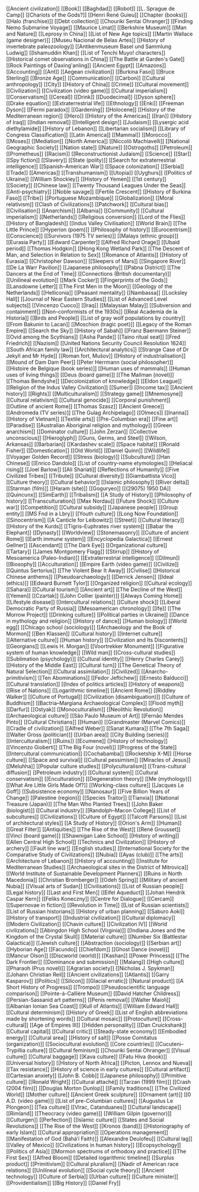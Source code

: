 [[Ancient civilization]]
[[Book]]
[[Baghdad]]
[[Robot]]
[[L. Sprague de Camp]]
[[Chariots of the Gods?]]
[[Henri René Guieu]]
[[Chapter (books)]]
[[Halo (franchise)]]
[[Debt collection]]
[[Chouriki Sentai Ohranger]]
[[Finding Nemo Submarine Voyage]]
[[Maurice Limat]]
[[Berkshire Museum]]
[[Man and Nature]]
[[Leprosy in China]]
[[List of New Age topics]]
[[Martin Wallace (game designer)]]
[[Museu Nacional de Belas Artes]]
[[History of invertebrate paleozoology]]
[[Antikenmuseum Basel und Sammlung Ludwig]]
[[Ishamuddin Khan]]
[[List of Tenchi Muyo! characters]]
[[Historical comet observations in China]]
[[The Battle at Garden's Gate]]
[[Rock Paintings of Daxing'anling]]
[[Ancient Egypt]]
[[Amazons]]
[[Accounting]]
[[Ant]]
[[Aegean civilization]]
[[Burkina Faso]]
[[Bruce Sterling]]
[[Bronze Age]]
[[Communication]]
[[Carbon]]
[[Cultural anthropology]]
[[City]]
[[History of China]]
[[Crime]]
[[Cultural movement]]
[[Civilization]]
[[Civilization (video game)]]
[[Cultural imperialism]]
[[Conservatism]]
[[Cereal]]
[[Drink]]
[[Duodecimal]]
[[Dyson sphere]]
[[Drake equation]]
[[Extraterrestrial life]]
[[Ethnology]]
[[Enki]]
[[Freeman Dyson]]
[[Fermi paradox]]
[[Gardening]]
[[Holocene]]
[[History of the Mediterranean region]]
[[Hero]]
[[History of the Americas]]
[[Iran]]
[[History of Iraq]]
[[Indian removal]]
[[Intelligent design]]
[[Judaism]]
[[Lysergic acid diethylamide]]
[[History of Lebanon]]
[[Libertarian socialism]]
[[Library of Congress Classification]]
[[Latin America]]
[[Mammal]]
[[Morocco]]
[[Moses]]
[[Mediation]]
[[North America]]
[[Niccolò Machiavelli]]
[[National Geographic Society]]
[[Nation state]]
[[Nature]]
[[Ostrogoths]]
[[Petroleum]]
[[Prometheus]]
[[Racism]]
[[Reconstructionist Judaism]]
[[Science]]
[[Star]]
[[Spy fiction]]
[[Slavery]]
[[State (polity)]]
[[Search for extraterrestrial intelligence]]
[[Spanish–American War]]
[[Space colonization]]
[[Serbia]]
[[Trade]]
[[Americas]]
[[Transhumanism]]
[[Utopia]]
[[Uyghurs]]
[[Politics of Ukraine]]
[[William Shockley]]
[[History of Yemen]]
[[1st century]]
[[Society]]
[[Chinese law]]
[[Twenty Thousand Leagues Under the Seas]]
[[Anti-psychiatry]]
[[Noble savage]]
[[Fertile Crescent]]
[[History of Burkina Faso]]
[[Tribe]]
[[Portuguese Mozambique]]
[[Globalization]]
[[Moral relativism]]
[[Clash of Civilizations]]
[[Patchwork]]
[[Cultural bias]]
[[Civilisation]]
[[Anarchism]]
[[Albania]]
[[Community]]
[[Cultural imperialism]]
[[Netherlands]]
[[Religious conversion]]
[[Lord of the Flies]]
[[History of Bangladesh]]
[[Indus Valley Civilisation]]
[[World Brain]]
[[The Little Prince]]
[[Hyperion (poem)]]
[[Philosophy of history]]
[[Eurocentrism]]
[[Conscience]]
[[Survivors (1975 TV series)]]
[[Malays (ethnic group)]]
[[Eurasia Party]]
[[Edward Carpenter]]
[[Alfred Richard Orage]]
[[Ubaid period]]
[[Thomas Hodgkin]]
[[Hong Kong Wetland Park]]
[[The Descent of Man, and Selection in Relation to Sex]]
[[Romance of Atlantis]]
[[History of Eurasia]]
[[Christopher Dawson]]
[[Sleepers of Mars]]
[[Singapore River]]
[[De La Warr Pavilion]]
[[Japanese philosophy]]
[[Pabna District]]
[[The Dancers at the End of Time]]
[[Connections (British documentary)]]
[[Unilineal evolution]]
[[Mark Cocker]]
[[Fingerprints of the Gods]]
[[Lansdowne Letter]]
[[The First Men in the Moon]]
[[Geology of the Netherlands]]
[[Helliconia]]
[[Peasant mentality]]
[[Nambassa]]
[[Locksley Hall]]
[[Journal of Near Eastern Studies]]
[[List of Advanced Level subjects]]
[[Vincenzo Cuoco]]
[[Iraq]]
[[Malaysian Malay]]
[[Subversion and containment]]
[[Non-conformists of the 1930s]]
[[Real Academia de la Historia]]
[[Birds and People]]
[[List of gray wolf populations by country]]
[[From Bakunin to Lacan]]
[[Moschion (tragic poet)]]
[[Legacy of the Roman Empire]]
[[Search the Sky]]
[[History of Sabah]]
[[Franz Baermann Steiner]]
[[Ovid among the Scythians]]
[[Asha Pande]]
[[Taino ritual seat]]
[[Fred Friedrich]]
[[Nazism]]
[[United Nations Security Council Resolution 1624]]
[[South African family law]]
[[Architectural analytics]]
[[Strange Case of Dr Jekyll and Mr Hyde]]
[[Roman fort, Mušov]]
[[History of industrialisation]]
[[Mound of Dam Dam Peer]]
[[Peter Herrmann (social philosopher)]]
[[Histoire de Belgique (book series)]]
[[Human uses of mammals]]
[[Human uses of living things]]
[[Deus (board game)]]
[[The Mailman (novel)]]
[[Thomas Bendyshe]]
[[Decolonization of knowledge]]
[[Eldon League]]
[[Religion of the Indus Valley Civilization]]
[[Sumer]]
[[Income tax]]
[[Ancient history]]
[[Rights]]
[[Multiculturalism]]
[[Strategy game]]
[[Mnemosyne]]
[[Cultural relativism]]
[[Cultural genocide]]
[[Corporal punishment]]
[[Outline of ancient Rome]]
[[Thomas Szasz]]
[[Ancient Greece]]
[[Andromeda (TV series)]]
[[The Gulag Archipelago]]
[[Olmecs]]
[[Inanna]]
[[History of Vietnam]]
[[Textile arts]]
[[Pre-Columbian era]]
[[Fine art]]
[[Paradise]]
[[Australian Aboriginal religion and mythology]]
[[Green anarchism]]
[[Dominator culture]]
[[John Zerzan]]
[[Collective unconscious]]
[[Hieroglyph]]
[[Guns, Germs, and Steel]]
[[Wilson, Arkansas]]
[[Barbarian]]
[[Kardashev scale]]
[[Space habitat]]
[[Ronald Fisher]]
[[Domestication]]
[[Old World]]
[[Daniel Quinn]]
[[Wildlife]]
[[Voyager Golden Record]]
[[Stress (biology)]]
[[Subculture]]
[[Han Chinese]]
[[Enrico Dandolo]]
[[List of country-name etymologies]]
[[Heliacal rising]]
[[Joel Barlow]]
[[Ali Shariati]]
[[Reflections of Humanity]]
[[Five Civilized Tribes]]
[[Tribute]]
[[Cultural diversity]]
[[Giambattista Vico]]
[[Culture theory]]
[[Cultural behavior]]
[[Islamic philosophy]]
[[River delta]]
[[Starman (film)]]
[[Haram (site)]]
[[Goguryeo]]
[[(29075) 1950 DA]]
[[Quincunx]]
[[SimEarth]]
[[Tribalism]]
[[A Study of History]]
[[Philosophy of history]]
[[Transculturation]]
[[Max Nordau]]
[[Future Shock]]
[[Culture war]]
[[Competition]]
[[Cultural subsidy]]
[[Japanese people]]
[[Group entity]]
[[MS Fnd in a Lbry]]
[[Youth culture]]
[[Long Now Foundation]]
[[Sinocentrism]]
[[A Canticle for Leibowitz]]
[[Street]]
[[Cultural literacy]]
[[History of the Kurds]]
[[Tigris–Euphrates river system]]
[[Babar the Elephant]]
[[Dynasty]]
[[Worldview]]
[[Stonemasonry]]
[[Culture of ancient Rome]]
[[Earth immune system]]
[[Encyclopedia Galactica]]
[[Ernest Gellner]]
[[Ascendant]]
[[The Dark Eye]]
[[Organizational culture]]
[[Tartary]]
[[James Montgomery Flagg]]
[[Stirrup]]
[[History of Mesoamerica (Paleo-Indian)]]
[[Extraterrestrial intelligence]]
[[Dilmun]]
[[Biosophy]]
[[Acculturation]]
[[Empire Earth (video game)]]
[[Civilize]]
[[Quintus Sertorius]]
[[The Violent Bear It Away]]
[[Civilise]]
[[Historical Chinese anthems]]
[[Pseudoarchaeology]]
[[Derrick Jensen]]
[[Ideal (ethics)]]
[[Edward Burnett Tylor]]
[[Organized religion]]
[[Cultural ecology]]
[[Sahara]]
[[Cultural tourism]]
[[Ancient art]]
[[The Decline of the West]]
[[Yemen]]
[[Czartak]]
[[John Collier (painter)]]
[[Always Coming Home]]
[[Lifestyle disease]]
[[Intercultural relations]]
[[Culture shock]]
[[Liberal Democratic Party of Russia]]
[[Mesoamerican chronology]]
[[Ifẹ]]
[[The Morrow Project]]
[[Drinking culture]]
[[Political parties in Ukraine]]
[[Dance in mythology and religion]]
[[History of dance]]
[[Human biology]]
[[World egg]]
[[Chicago school (sociology)]]
[[Archaeology and the Book of Mormon]]
[[Ben Klassen]]
[[Cultural history]]
[[Internet culture]]
[[Alternative culture]]
[[Human history]]
[[Civilization and Its Discontents]]
[[Georgians]]
[[Lewis H. Morgan]]
[[Voortrekker Monument]]
[[Figurative system of human knowledge]]
[[Wild man]]
[[Cross-cultural studies]]
[[Sublimation (psychology)]]
[[Cultural identity]]
[[Henry Charles Carey]]
[[History of the Middle East]]
[[Cultural turn]]
[[The Genetical Theory of Natural Selection]]
[[Cultural assimilation]]
[[Civilized]]
[[Anarcho-primitivism]]
[[Ten Abominations]]
[[Fedor Jeftichew]]
[[Ernesto Balducci]]
[[Cultural translation]]
[[Index of politics articles]]
[[History of weapons]]
[[Rise of Nations]]
[[Logarithmic timeline]]
[[Ancient Rome]]
[[Riddley Walker]]
[[Culture of Portugal]]
[[Civilization (disambiguation)]]
[[Culture of Buddhism]]
[[Bactria–Margiana Archaeological Complex]]
[[Flood myth]]
[[Darfur]]
[[Ostyak]]
[[Monoculturalism]]
[[Neolithic Revolution]]
[[Archaeological culture]]
[[São Paulo Museum of Art]]
[[Fernão Mendes Pinto]]
[[Cultural Christians]]
[[Human]]
[[Grandmaster (Marvel Comics)]]
[[Cradle of civilization]]
[[Alfred Weber]]
[[Sanat Kumara]]
[[The 7th Saga]]
[[Walter Gross (politician)]]
[[Urban area]]
[[City Building (series)]]
[[Interculturalism]]
[[Ruins]]
[[Ecumene]]
[[History of technology]]
[[Vincenzo Gioberti]]
[[The Big Four (novel)]]
[[Progress of the State]]
[[Intercultural communication]]
[[Cochabamba]]
[[Rocketship X-M]]
[[Horse culture]]
[[Space and survival]]
[[Cultural pessimism]]
[[Miracles of Jesus]]
[[Meluhha]]
[[Popular culture studies]]
[[Polyculturalism]]
[[Trans-cultural diffusion]]
[[Petroleum industry]]
[[Cultural system]]
[[Cultural conservatism]]
[[Enculturation]]
[[Degeneration theory]]
[[Me (mythology)]]
[[What Are Little Girls Made Of?]]
[[Working-class culture]]
[[Jacques Le Goff]]
[[Subsistence economy]]
[[Nanosaur]]
[[Five Billion Years of Change]]
[[Palestine (region)]]
[[Species Traitor]]
[[Tianxia]]
[[National Treasure (Japan)]]
[[The Man Who Planted Trees]]
[[John Baker (biologist)]]
[[Cultural industry]]
[[Randolph–Macon College]]
[[List of subcultures]]
[[Civilizations]]
[[Culture of Egypt]]
[[Talcott Parsons]]
[[List of architectural styles]]
[[A Study of History]]
[[Orion's Arm]]
[[Human]]
[[Great Filter]]
[[Antiquities]]
[[The Rise of the West]]
[[René Grousset]]
[[Vinci (board game)]]
[[Shawnigan Lake School]]
[[History of writing]]
[[Allen Central High School]]
[[Technics and Civilization]]
[[History of archery]]
[[Fault line war]]
[[English studies]]
[[International Society for the Comparative Study of Civilizations]]
[[Nubia]]
[[Ayas (club)]]
[[The arts]]
[[Architecture of Lebanon]]
[[History of accounting]]
[[Institute for Mediterranean Studies]]
[[Archaeological sites in the District of Mitrovica]]
[[World Institute of Sustainable Development Planners]]
[[Ruins in North Macedonia]]
[[Christian Bromberger]]
[[Odeh Spring]]
[[Military of ancient Nubia]]
[[Visual arts of Sudan]]
[[Civilisations]]
[[List of Russian people]]
[[Legal history]]
[[Last and First Men]]
[[Eifel Aqueduct]]
[[Johan Hendrik Caspar Kern]]
[[Feliks Koneczny]]
[[Centre for Dialogue]]
[[Cercam]]
[[Supernovae in fiction]]
[[Revolution in Time]]
[[List of Russian scientists]]
[[List of Russian historians]]
[[History of urban planning]]
[[Saburo Aoki]]
[[History of transport]]
[[Industrial civilization]]
[[Cultural diplomacy]]
[[Modern Civilization]]
[[Chavín culture]]
[[Civilization IV]]
[[World civilizations]]
[[Abingdon High School (Virginia)]]
[[Indiana Jones and the Kingdom of the Crystal Skull]]
[[Material culture]]
[[Number Six (Battlestar Galactica)]]
[[Jewish culture]]
[[Abstraction (sociology)]]
[[Serbian art]]
[[Hyborian Age]]
[[Facundo]]
[[Chiefdom]]
[[Ghost Dance (novel)]]
[[Mancur Olson]]
[[Discworld (world)]]
[[Kashan]]
[[Power Princess]]
[[The Dark Frontier]]
[[Dominance and submission]]
[[Malang]]
[[High culture]]
[[Pharaoh (Prus novel)]]
[[Agrarian society]]
[[Nicholas J. Spykman]]
[[Johann Christian Reil]]
[[Ancient civilizations]]
[[Atlantis]]
[[Garry Kasparov]]
[[Politics]]
[[Silicon]]
[[Glacial erratic]]
[[Natural product]]
[[A Short History of Progress]]
[[Trompo]]
[[Pseudoscientific language comparison]]
[[Pointe-à-Callière Museum]]
[[David Hatcher Childress]]
[[Persian-Sassanid art patterns]]
[[Penis removal]]
[[Walter Maioli]]
[[Albanian Ionian Sea Coast]]
[[Kull of Atlantis]]
[[William Edward Hall]]
[[Cultural determinism]]
[[History of Greek]]
[[List of English abbreviations made by shortening words]]
[[Cultural mosaic]]
[[Protoculture]]
[[Cross-cultural]]
[[Age of Empires III]]
[[Hidden personality]]
[[Dan Cruickshank]]
[[Cultural capital]]
[[Cultural critic]]
[[Steady-state economy]]
[[Embodied energy]]
[[Cultural area]]
[[History of salt]]
[[Posse Comitatus (organization)]]
[[Sociocultural evolution]]
[[Core countries]]
[[Cucuteni–Trypillia culture]]
[[Cultural feminism]]
[[Chouriki Sentai Ohranger]]
[[Visual culture]]
[[Cultural baggage]]
[[Kava culture]]
[[Fatu Hiva (book)]]
[[Universal history]]
[[History of North Africa]]
[[Picton, Lennox and Nueva]]
[[Tax resistance]]
[[History of science in early cultures]]
[[Cultural artifact]]
[[Cartesian anxiety]]
[[John B. Cobb]]
[[Japanese philosophy]]
[[Primitive culture]]
[[Ronald Wright]]
[[Cultural attaché]]
[[Tarzan (1999 film)]]
[[Crash (2004 film)]]
[[Douglas Morton Dunlop]]
[[Family traditions]]
[[The Civilized World]]
[[Mother culture]]
[[Ancient Greek sculpture]]
[[Ornament (art)]]
[[0 A.D. (video game)]]
[[List of pre-Columbian cultures]]
[[Augustus Le Plongeon]]
[[Tea culture]]
[[Virac, Catanduanes]]
[[Cultural landscape]]
[[Rimland]]
[[Theocracy (video game)]]
[[William Gilpin (governor)]]
[[Culturgen]]
[[Perfection]]
[[Islamic culture]]
[[States and Social Revolutions]]
[[The Rise of the West]]
[[Kronos (band)]]
[[Historiography of early Islam]]
[[Cultural appropriation]]
[[Operations management]]
[[Manifestation of God (Baháʼí Faith)]]
[[Alexandre Deulofeu]]
[[Cultural lag]]
[[Valley of Mexico]]
[[Civilizations in human history]]
[[Ecopsychology]]
[[Politics of Asia]]
[[Mormon spectrums of orthodoxy and practice]]
[[The First Sex]]
[[Alfred Bloom]]
[[Detailed logarithmic timeline]]
[[Surplus product]]
[[Primitivism]]
[[Cultural pluralism]]
[[Nadir of American race relations]]
[[Unilineal evolution]]
[[Social cycle theory]]
[[Ancient technology]]
[[Culture of Serbia]]
[[Urban culture]]
[[Culture minister]]
[[Providentialism]]
[[Big History]]
[[Daniel Fry]]
